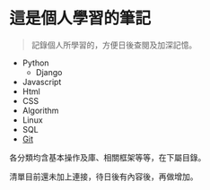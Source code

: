 # 這是個人學習的筆記 #
> 記錄個人所學習的，方便日後查閱及加深記憶。

- Python
	- Django
- Javascript
- Html
- CSS
- Algorithm
- Linux
- SQL
- [Git](https://github.com/count99/learned_note/tree/master/learned_git)

各分類均含基本操作及庫、相關框架等等，在下屬目錄。

清單目前還未加上連接，待日後有內容後，再做增加。

